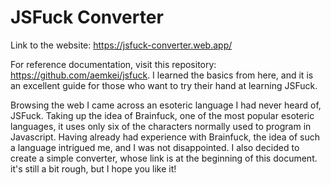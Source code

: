 # JSFuck Converter

Link to the website: https://jsfuck-converter.web.app/

For reference documentation, visit this repository: https://github.com/aemkei/jsfuck.
I learned the basics from here, and it is an excellent guide for those who want to try their hand at learning JSFuck.

Browsing the web I came across an esoteric language I had never heard of, JSFuck.
Taking up the idea of ​​Brainfuck, one of the most popular esoteric languages, it uses only six of the characters normally used to program in Javascript.
Having already had experience with Brainfuck, the idea of ​​such a language intrigued me, and I was not disappointed.
I also decided to create a simple converter, whose link is at the beginning of this document. it's still a bit rough, but I hope you like it!
